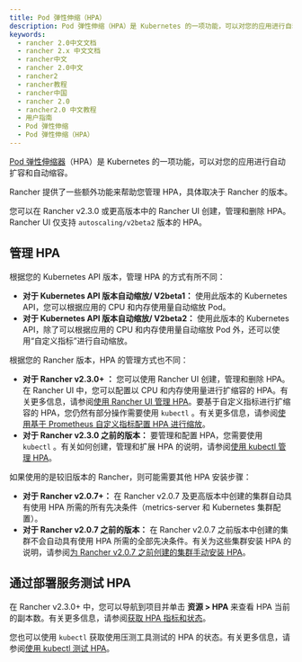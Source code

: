 ```yaml
---
title: Pod 弹性伸缩（HPA）
description: Pod 弹性伸缩（HPA）是 Kubernetes 的一项功能，可以对您的应用进行自动扩容和自动缩容。Rancher 提供了一些额外功能来帮助您管理 HPA，具体取决于 Rancher 的版本。您可以在 Rancher v2.3.0 或更高版本中的 Rancher UI 创建，管理和删除 HPA。Rancher UI 仅支持 `autoscaling/v2beta2` 版本的 HPA。
keywords:
  - rancher 2.0中文文档
  - rancher 2.x 中文文档
  - rancher中文
  - rancher 2.0中文
  - rancher2
  - rancher教程
  - rancher中国
  - rancher 2.0
  - rancher2.0 中文教程
  - 用户指南
  - Pod 弹性伸缩
  - Pod 弹性伸缩（HPA）
---
```


[Pod 弹性伸缩器](https://kubernetes.io/docs/tasks/run-application/horizontal-pod-autoscale/)（HPA）是 Kubernetes 的一项功能，可以对您的应用进行自动扩容和自动缩容。

Rancher 提供了一些额外功能来帮助您管理 HPA，具体取决于 Rancher 的版本。

您可以在 Rancher v2.3.0 或更高版本中的 Rancher UI 创建，管理和删除 HPA。Rancher UI 仅支持 `autoscaling/v2beta2` 版本的 HPA。

## 管理 HPA

根据您的 Kubernetes API 版本，管理 HPA 的方式有所不同：

- **对于 Kubernetes API 版本自动缩放/ V2beta1：** 使用此版本的 Kubernetes API，您可以根据应用的 CPU 和内存使用量自动缩放 Pod。
- **对于 Kubernetes API 版本自动缩放/ V2beta2：** 使用此版本的 Kubernetes API，除了可以根据应用的 CPU 和内存使用量自动缩放 Pod 外，还可以使用“自定义指标”进行自动缩放。

根据您的 Rancher 版本，HPA 的管理方式也不同：

- **对于 Rancher v2.3.0+ ：** 您可以使用 Rancher UI 创建，管理和删除 HPA。在 Rancher UI 中，您可以配置以 CPU 和内存使用量进行扩缩容的 HPA。有关更多信息，请参阅[使用 Rancher UI 管理 HPA](/docs/k8s-in-rancher/horitzontal-pod-autoscaler/manage-hpa-with-rancher-ui/_index)。要基于自定义指标进行扩缩容的 HPA，您仍然有部分操作需要使用 `kubectl` 。有关更多信息，请参阅[使用基于 Prometheus 自定义指标配置 HPA 进行缩放](/docs/k8s-in-rancher/horitzontal-pod-autoscaler/manage-hpa-with-kubectl/_index)。
- **对于 Rancher v2.3.0 之前的版本：** 要管理和配置 HPA，您需要使用 `kubectl` 。有关如何创建，管理和扩展 HPA 的说明，请参阅[使用 kubectl 管理 HPA](/docs/k8s-in-rancher/horitzontal-pod-autoscaler/manage-hpa-with-kubectl/_index)。

如果使用的是较旧版本的 Rancher，则可能需要其他 HPA 安装步骤：

- **对于 Rancher v2.0.7+：** 在 Rancher v2.0.7 及更高版本中创建的集群自动具有使用 HPA 所需的所有先决条件（metrics-server 和 Kubernetes 集群配置）。
- **对于 Rancher v2.0.7 之前的版本：** 在 Rancher v2.0.7 之前版本中创建的集群不会自动具有使用 HPA 所需的全部先决条件。有关为这些集群安装 HPA 的说明，请参阅[为 Rancher v2.0.7 之前创建的集群手动安装 HPA](/docs/k8s-in-rancher/horitzontal-pod-autoscaler/hpa-for-rancher-before-2_0_7/_index)。

## 通过部署服务测试 HPA

在 Rancher v2.3.0+ 中，您可以导航到项目并单击 **资源 > HPA** 来查看 HPA 当前的副本数。有关更多信息，请参阅[获取 HPA 指标和状态](/docs/k8s-in-rancher/horitzontal-pod-autoscaler/manage-hpa-with-rancher-ui/_index)。

您也可以使用 `kubectl` 获取使用压测工具测试的 HPA 的状态。有关更多信息，请参阅[使用 kubectl 测试 HPA](/docs/k8s-in-rancher/horitzontal-pod-autoscaler/testing-hpa/_index)。
